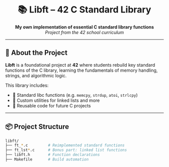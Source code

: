 <h1 align="center">📚 Libft – 42 C Standard Library</h1>

<p align="center">
  <b>My own implementation of essential C standard library functions</b><br>
  <i>Project from the 42 school curriculum</i>
</p>

---

## 🧠 About the Project

**Libft** is a foundational project at **42** where students rebuild key standard functions of the C library, learning the fundamentals of memory handling, strings, and algorithmic logic.

This library includes:

- 📌 Standard libc functions (e.g. `memcpy`, `strdup`, `atoi`, `strlcpy`)
- 📌 Custom utilities for linked lists and more
- 📌 Reusable code for future C projects

---

## 📦 Project Structure

```bash
libft/
├── ft_*.c         # Reimplemented standard functions
├── ft_lst*.c      # Bonus part: linked list functions
├── libft.h        # Function declarations
├── Makefile       # Build automation

